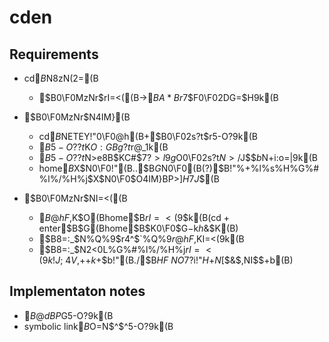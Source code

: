# cden

## Requirements

* cd$B$N8zN(2=(B
	* $B0\F0MzNr$rI=<((B->$BA*Br$7$F0\F02DG=$H$9$k(B

* $B0\F0MzNr$N4IM}(B
	* cd$B$NETEY!"0\F0@h(B+$B0\F02s?t$r5-O?$9$k(B
	* $B5-O??t$K$O:GBg?t$r@_$1$k(B
	* $B5-O??t$N>e8B$KC#$7$?>l9g$O0\F02s?t$N>/$J$$$b$N$+$i:o=|$9$k(B
	* home$B$X$N0\F0!"(B..$B$G$N0\F0(B(?)$B!"%+%l%s%H%G%#%l%/%H%j$X$N0\F0$O4IM}BP>]$H$7$J$$(B

* $B0\F0MzNr$NI=<((B
	* $B@hF,$K$O(Bhome$B$rI=<($9$k(B(cd + enter$B$G(Bhome$B$K0\F0$G$-$k$h$&$K(B)
	* $B8=:_$N%Q%9$r4^$`%Q%9$r@hF,$KI=<($9$k(B
	* $B8=:_$N2<0L%G%#%l%/%H%j$rI=<($9$k!J;~4V$,$+$+$k$+$b!"(B./$B$HF~NO$7$?$i!"$H$+$N$[$&$,NI$$$+$b(B) 

## Implementaton notes

* $B@dBP%Q%9$G5-O?$9$k(B
* symbolic link$B$O$=$N$^$^5-O?$9$k(B

